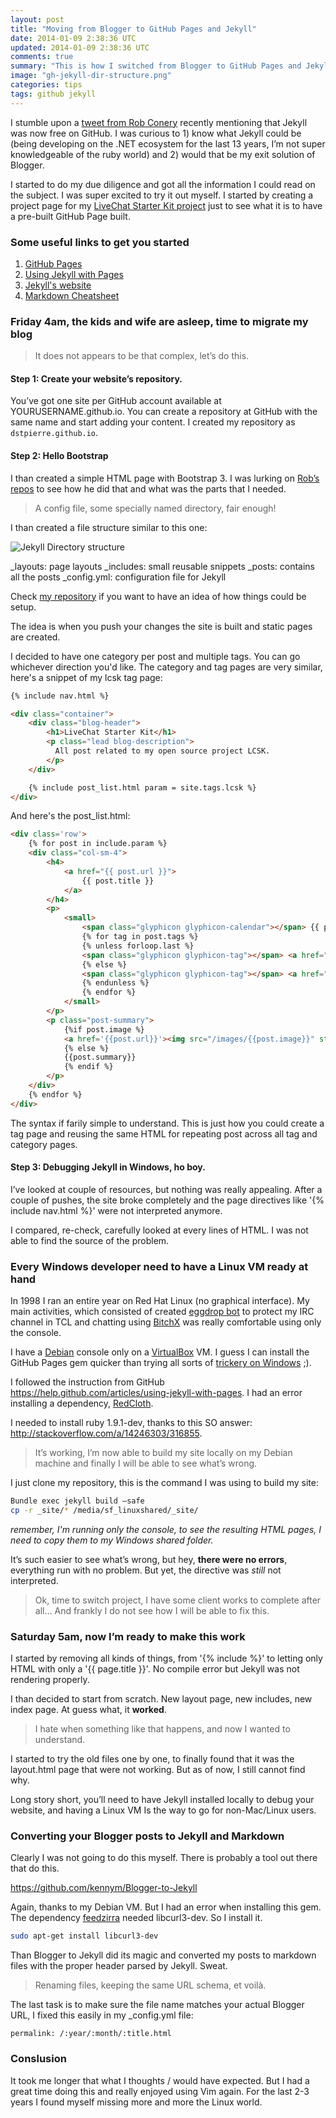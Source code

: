 ```yaml
---
layout: post
title: "Moving from Blogger to GitHub Pages and Jekyll"
date: 2014-01-09 2:38:36 UTC
updated: 2014-01-09 2:38:36 UTC
comments: true
summary: "This is how I switched from Blogger to GitHub Pages and Jekyll for my blog. Was fun."
image: "gh-jekyll-dir-structure.png"
categories: tips
tags: github jekyll
--- 
```


I stumble upon a [tweet from Rob Conery](https://twitter.com/robconery/status/411265853955403776) recently 
mentioning that Jekyll was now free on GitHub. I was curious to 1) know what Jekyll could be (being 
developing on the .NET ecosystem for the last 13 years, I’m not super knowledgeable of the ruby world) and 2) 
would that be my exit solution of Blogger.

I started to do my due diligence and got all the information I could read on the subject. I was super excited to 
try it out myself. I started by creating a project page for my [LiveChat Starter Kit project](http://www.dominicstpierre.com/lcsk) 
just to see what it is to have a pre-built GitHub Page built.

### Some useful links to get you started

1. [GitHub Pages](http://pages.github.com/)
2. [Using Jekyll with Pages](https://help.github.com/articles/using-jekyll-with-pages)
3. [Jekyll's website](http://jekyllrb.com/)
4. [Markdown Cheatsheet](https://github.com/adam-p/markdown-here/wiki/Markdown-Cheatsheet)

### Friday 4am, the kids and wife are asleep, time to migrate my blog

> It does not appears to be that complex, let’s do this.

#### Step 1: Create your website’s repository.

You’ve got one site per GitHub account available at YOURUSERNAME.github.io. You can create a 
repository at GitHub with the same name and start adding your content. I created my repository as 
`dstpierre.github.io`.

#### Step 2: Hello Bootstrap

I than created a simple HTML page with Bootstrap 3. I was lurking on [Rob’s repos](https://github.com/robconery/robconery.github.io) 
to see how he did that and what was the parts that I needed.

> A config file, some specially named directory, fair enough!

I than created a file structure similar to this one:

![Jekyll Directory structure](/images/gh-jekyll-dir-structure.png "Jekyll directory structure")

_layouts: page layouts
_includes: small reusable snippets
_posts: contains all the posts
_config.yml: configuration file for Jekyll

Check [my repository](https://github.com/dstpierre/dstpierre.github.io) if you want to have an idea 
of how things could be setup.

The idea is when you push your changes the site is built and static pages are created.

I decided to have one category per post and multiple tags. You can go whichever direction you'd like. The category and 
tag pages are very similar, here's a snippet of my lcsk tag page:

```html
{% include nav.html %}

<div class="container">
    <div class="blog-header">
        <h1>LiveChat Starter Kit</h1>
        <p class="lead blog-description">
          All post related to my open source project LCSK.
        </p>
    </div>

    {% include post_list.html param = site.tags.lcsk %}
</div>
```

And here's the post_list.html:

```html
<div class='row'>
    {% for post in include.param %}
    <div class="col-sm-4">
        <h4>
            <a href="{{ post.url }}">
                {{ post.title }}
            </a>
        </h4>
        <p>
            <small>
                <span class="glyphicon glyphicon-calendar"></span> {{ post.date | date: "%A, %B %d, %y" }} &mdash;
                {% for tag in post.tags %}
                {% unless forloop.last %}
                <span class="glyphicon glyphicon-tag"></span> <a href="/tags/{{tag}}">{{tag}}</a> |
                {% else %}
                <span class="glyphicon glyphicon-tag"></span> <a href="/tags/{{tag}}">{{tag}}</a>
                {% endunless %}
                {% endfor %}
            </small>
        </p>
        <p class="post-summary">
            {%if post.image %}
            <a href='{{post.url}}'><img src="/images/{{post.image}}" style="max-height: 160px;overflow:hidden" /></a>
            {% else %}
            {{post.summary}}
            {% endif %}
        </p>
    </div>
    {% endfor %}
</div>
```

The syntax if farily simple to understand. This is just how you could create a tag page and 
reusing the same HTML for repeating post across all tag and category pages.

#### Step 3: Debugging Jekyll in Windows, ho boy.

I’ve looked at couple of resources, but nothing was really appealing. After a couple of pushes, the site 
broke completely and the page directives like '{% include nav.html %}' were not interpreted anymore.

I compared, re-check, carefully looked at every lines of HTML. I was not able to find the source of the problem.

### Every Windows developer need to have a Linux VM ready at hand

In 1998 I ran an entire year on Red Hat Linux (no graphical interface). My main activities, which consisted of 
created [eggdrop bot](http://en.wikipedia.org/wiki/Eggdrop) to protect my IRC channel in TCL and chatting using 
[BitchX](http://en.wikipedia.org/wiki/BitchX) was really comfortable using only the console.

I have a [Debian](http://www.debian.org) console only on a [VirtualBox](https://www.virtualbox.org/) VM. 
I guess I can install the GitHub Pages gem quicker than trying all sorts of [trickery on Windows](http://bradleygrainger.com/2011/09/07/how-to-use-github-pages-on-windows.html) ;).

I followed the instruction from GitHub https://help.github.com/articles/using-jekyll-with-pages. I had an error 
installing a dependency, [RedCloth](http://redcloth.org/).

I needed to install ruby 1.9.1-dev, thanks to this SO answer: http://stackoverflow.com/a/14246303/316855.

> It’s working, I’m now able to build my site locally on my Debian machine and finally I will be 
> able to see what’s wrong.

I just clone my repository, this is the command I was using to build my site:

```sh
Bundle exec jekyll build –safe
cp -r _site/* /media/sf_linuxshared/_site/
```

*remember, I'm running only the console, to see the resulting HTML pages, I need 
to copy them to my Windows shared folder.*

It’s such easier to see what’s wrong, but hey, **there were no errors**, everything run with no problem. But 
yet, the directive was *still* not interpreted.

> Ok, time to switch project, I have some client works to complete after all… And frankly I 
> do not see how I will be able to fix this.

### Saturday 5am, now I’m ready to make this work

I started by removing all kinds of things, from '{% include %}' to letting only HTML with only 
a '{{ page.title }}'. No compile error but Jekyll was not rendering properly.

I than decided to start from scratch. New layout page, new includes, new index page. At guess what, 
it **worked**.

> I hate when something like that happens, and now I wanted to understand.

I started to try the old files one by one, to finally found that it was the layout.html page that were not working. 
But as of now, I still cannot find why.

Long story short, you’ll need to have Jekyll installed locally to debug your website, and having a 
Linux VM Is the way to go for non-Mac/Linux users.

### Converting your Blogger posts to Jekyll and Markdown

Clearly I was not going to do this myself. There is probably a tool out there that do this.

https://github.com/kennym/Blogger-to-Jekyll

Again, thanks to my Debian VM. But I had an error when installing this gem. The dependency 
[feedzirra](https://github.com/pauldix/feedzirra) needed libcurl3-dev. So I install it.

```sh
sudo apt-get install libcurl3-dev
```

Than Blogger to Jekyll did its magic and converted my posts to markdown files with the proper header parsed by Jekyll. 
Sweat.

> Renaming files, keeping the same URL schema, et voilà.

The last task is to make sure the file name matches your actual Blogger URL, I fixed this easily in my _config.yml file:

```
permalink: /:year/:month/:title.html
```

### Conslusion

It took me longer that what I thoughts / would have expected. But I had a great time doing this and really enjoyed 
using Vim again. For the last 2-3 years I found myself missing more and more the Linux world.